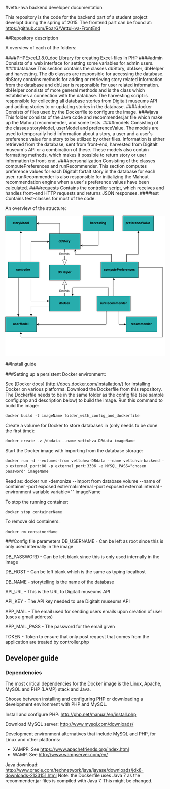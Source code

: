 #vettu-hva backend developer documentation

This repository is the code for the backend part of a student project developt during the spring of 2015. The frontend part can be found at: https://github.com/RoarG/VettuHva-FrontEnd

##Repository description 

A overview of each of the folders:

####PHPExcel_1.8.0_doc
Library for creating Excel-files in PHP
####admin
Consists of a web interface for setting some variables for admin users.
####database
This section contains the classes dbStory, dbUser, dbHelper and harvesting. The db classes are responsible for accessing the database. dbStory contains methods for adding or retrieving story related information from the database and dbUser is responsible for user related information. dbHelper consists of more general methods and is the class which establishes a connection with the database. The harvesting script is responsible for collecting all database stories from Digitalt museums API and adding stories to or updating stories in the database.
####docker
Consists of files used by the Dockerfile to configure the image.
####java
This folder consists of the Java code and recommender.jar file which make up the Mahout recommender, and some tests.
####models
Consisting of the classes storyModel, userModel and preferenceValue. The models are used to temporarily hold information about a story, a user and a user's preference value for a story to be utilized by other files. Information is either retrieved from the database, sent from front-end, harvested from Digitalt museum's API or a combination of these. These models also contain formatting methods, which makes it possible to return story or user information to front-end.
####personalization
Consisting of the classes computePreferences and runRecommender. This section computes preference values for each Digitalt fortalt story in the database for each user. runRecommender is also responsible for initializing the Mahout recommendation engine when a user's preference values have been calculated.
####requests
Contains the controller script, which receives and handles front-end HTTP requests and returns JSON responses.
####test
Contains test-classes for most of the code.

An overview of the structure:

![](/overall_backend.png)

##Install guide

###Setting up a persistent Docker environment: 

See [Docker docs] (http://docs.docker.com/installation/) for installing Docker on various platforms. Download the Dockerfile from this repository. The Dockerfile needs to be in the same folder as the config file (see sample config.php and description below) to build the image. Run this command to build the image: 

```docker build -t imageName folder_with_config_and_dockerfile```

Create a volume for Docker to store databases in (only needs to be done the first time): 

```docker create -v /dbdata --name vettuhva-DBdata imageName```

Start the Docker image with importing from the database storage:

```docker run -d --volumes-from vettuhva-DBdata --name vettuhva-backend -p external_port:80 -p external_port:3306 -e MYSQL_PASS="chosen password" imageName```

Read as: docker run -demonize --import from database volume --name of container -port exposed extrernal:internal -port exposed external:internal -environment variable variable="" imageName

To stop the running container:

```docker stop containerName```

To remove old containers:

```docker rm containerName```


###Config file parameters
DB_USERNAME - Can be left as root since this is only used internally in the image

DB_PASSWORD - Can be left blank since this is only used internally in the image

DB_HOST -  Can be left blank which is the same as typing localhost

DB_NAME - storytelling is the name of the database

API_URL - This is the URL to Digitalt museums API

API_KEY - The API key needed to use Digitalt museums API

APP_MAIL - The email used for sending users emails upon creation of user (uses a gmail address)

APP_MAIL_PASS - The password for the email given

TOKEN - Token to ensure that only post request that comes from the application are treated by controller.php

## Developer guide

### Dependencies

The most critical dependencies for the Docker image is the Linux, Apache, MySQL and PHP (LAMP) stack and Java.

Choose between installing and configuring PHP or downloading a development environment with PHP and MySQL.

Install and configure PHP: http://php.net/manual/en/install.php

Download MySQL server: http://www.mysql.com/downloads/

Development environment alternatives that include MySQL and PHP, for Linux and other platforms:
* XAMPP. See https://www.apachefriends.org/index.html
* WAMP. See http://www.wampserver.com/en/

Java download: http://www.oracle.com/technetwork/java/javase/downloads/jdk8-downloads-2133151.html
Note: the Dockerfile uses Java 7 as the recommender.jar files is compiled with Java 7. This might be changed.





